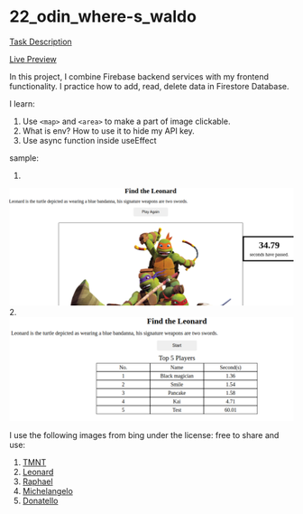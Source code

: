 # 22_odin_where-s_waldo

[Task Description](https://www.theodinproject.com/lessons/node-path-javascript-where-s-waldo-a-photo-tagging-app)

[Live Preview](https://maxim55069633.github.io/22_odin_where-s_waldo/)

In this project, I combine Firebase backend services with my frontend functionality. I practice how to add, read, delete data in Firestore Database. 

I learn: 
1. Use `<map>` and `<area>` to make a part of image clickable.
2. What is env? How to use it to hide my API key.
3. Use async function inside useEffect

sample:

1. 
![sample](./src/images/sample_1.png)
2. 
![sample2](./src/images/sample_2.png)

I use the following images from bing under the license: free to share and use:
1. [TMNT](https://cn.bing.com/images/search?view=detailV2&ccid=qwkY2yi2&id=956BA5906DEA78E0E4D09F442E5C7A5B4DBF89F1&thid=OIP.qwkY2yi2eLLiP4cpTwBj7AHaIl&mediaurl=https%3a%2f%2fts1.cn.mm.bing.net%2fth%2fid%2fR-C.ab0918db28b678b2e23f87294f0063ec%3frik%3d8Ym%252fTVt6XC5Enw%26riu%3dhttp%253a%252f%252fpngimg.com%252fuploads%252fninja_turtles%252fninja_turtles_PNG49.png%26ehk%3dZSBHLAgQTeLEcODGEXtFmrP4wadYiGHCMfr10DuDYUw%253d%26risl%3d%26pid%3dImgRaw%26r%3d0&exph=993&expw=857&q=teenage+mutant+ninja+turtles&simid=608023574053082502&FORM=IRPRST&ck=83235663984794A836DE443420DEA4D4&selectedIndex=20&qft=+filterui%3alicense-L2_L3_L4_L5_L6_L7&ajaxhist=0&ajaxserp=0)
2. [Leonard](https://cn.bing.com/images/search?view=detailV2&ccid=kwg%2fv05c&id=76C341A16DC56A5C30F64E7B872C5D4043A112EE&thid=OIP.kwg_v05cXrRA2augBruDnwAAAA&mediaurl=https%3a%2f%2fts1.cn.mm.bing.net%2fth%2fid%2fR-C.93083fbf4e5c5eb440d9aba006bb839f%3frik%3d7hKhQ0BdLId7Tg%26riu%3dhttp%253a%252f%252fit.wikifur.com%252fw%252fimages%252f5%252f57%252fLeoturtle.png%26ehk%3dC2SJBDxZUFvJ9OKbm5Hm2iTfLkwKYtoFVBRQzKUpW%252fU%253d%26risl%3d%26pid%3dImgRaw%26r%3d0&exph=468&expw=257&q=leonardo+tmnt&simid=608012235357245436&FORM=IRPRST&ck=887ECD555C88907A6E30DAE147823A5F&selectedIndex=3&qft=+filterui%3alicense-L2_L3_L4_L5_L6_L7&ajaxhist=0&ajaxserp=0)
3. [Raphael](https://cn.bing.com/images/search?view=detailV2&ccid=tiC%2bi7SN&id=7819902ADCF1C47EA9B798151F31F30195088535&thid=OIP.tiC-i7SNj6qArifuJplQRgAAAA&mediaurl=https%3a%2f%2fts1.cn.mm.bing.net%2fth%2fid%2fR-C.b620be8bb48d8faa80ae27ee26995046%3frik%3dNYUIlQHzMR8VmA%26riu%3dhttp%253a%252f%252fit.wikifur.com%252fw%252fimages%252fthumb%252fc%252fca%252fRafturtle.png%252f180px-Rafturtle.png%26ehk%3daR09MdA8F5D37DC%252bzLkq7UxIBRLJDHh8WZLt%252fdMkgyY%253d%26risl%3d%26pid%3dImgRaw%26r%3d0&exph=292&expw=180&q=raf+tmnt&simid=608015198888012175&FORM=IRPRST&ck=AFA921F596D71D89C69DA1978780E19D&selectedIndex=0&qft=+filterui%3alicense-L2_L3_L4_L5_L6_L7&ajaxhist=0&ajaxserp=0)
4. [Michelangelo](https://cn.bing.com/images/search?view=detailV2&ccid=Ot06GjIo&id=76991A597508F09DE17BEE3E854F73E8B47E9E09&thid=OIP.Ot06GjIo5fF_rC0RBV1IewHaLz&mediaurl=https%3a%2f%2fpngimg.com%2fuploads%2fninja_turtles%2fninja_turtles_PNG64.png&exph=759&expw=476&q=michelangelo+tmnt&simid=607999234488495026&FORM=IRPRST&ck=54C178A6AA707CDD187B5B30926FC0D4&selectedIndex=9&qft=+filterui%3alicense-L2_L3_L4_L5_L6_L7&ajaxhist=0&ajaxserp=0)
5. [Donatello](https://cn.bing.com/images/search?view=detailV2&ccid=S46KUP0b&id=C34C635C5DD6F734FE3FBB1B99AFC5075C5EBAB8&thid=OIP.S46KUP0bgpKTg5l4vw4QeAAAAA&mediaurl=https%3a%2f%2fts1.cn.mm.bing.net%2fth%2fid%2fR-C.4b8e8a50fd1b829293839978bf0e1078%3frik%3duLpeXAfFr5kbuw%26riu%3dhttp%253a%252f%252fit.wikifur.com%252fw%252fimages%252f1%252f17%252fDonnieturtle.png%26ehk%3dseRmosE0tiaO9WpSTJaVTNNXqs6Ul2AbhRRLQ5n%252b3N8%253d%26risl%3d%26pid%3dImgRaw%26r%3d0&exph=478&expw=230&q=donatello+tmnt&simid=608042626548310343&FORM=IRPRST&ck=C338ABB4F93365784AE63FA147889E81&selectedIndex=56&qft=+filterui%3alicense-L2_L3_L4_L5_L6_L7&ajaxhist=0&ajaxserp=0)
